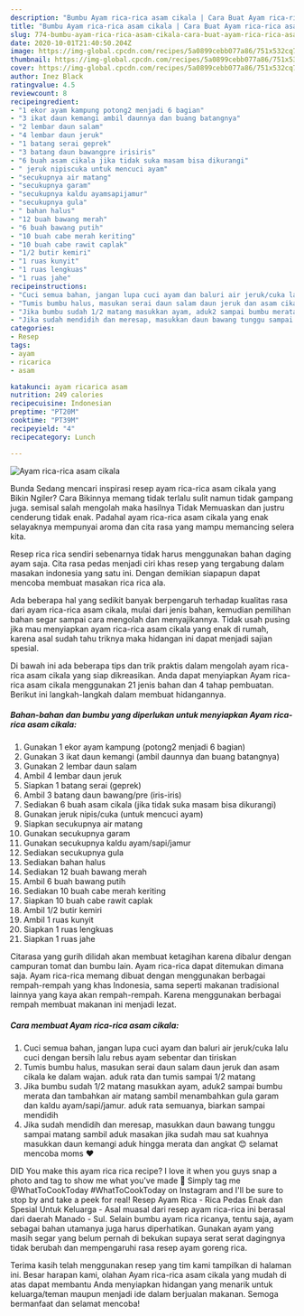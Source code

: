 ```yaml
---
description: "Bumbu Ayam rica-rica asam cikala | Cara Buat Ayam rica-rica asam cikala Yang Sedap"
title: "Bumbu Ayam rica-rica asam cikala | Cara Buat Ayam rica-rica asam cikala Yang Sedap"
slug: 774-bumbu-ayam-rica-rica-asam-cikala-cara-buat-ayam-rica-rica-asam-cikala-yang-sedap
date: 2020-10-01T21:40:50.204Z
image: https://img-global.cpcdn.com/recipes/5a0899cebb077a86/751x532cq70/ayam-rica-rica-asam-cikala-foto-resep-utama.jpg
thumbnail: https://img-global.cpcdn.com/recipes/5a0899cebb077a86/751x532cq70/ayam-rica-rica-asam-cikala-foto-resep-utama.jpg
cover: https://img-global.cpcdn.com/recipes/5a0899cebb077a86/751x532cq70/ayam-rica-rica-asam-cikala-foto-resep-utama.jpg
author: Inez Black
ratingvalue: 4.5
reviewcount: 8
recipeingredient:
- "1 ekor ayam kampung potong2 menjadi 6 bagian"
- "3 ikat daun kemangi ambil daunnya dan buang batangnya"
- "2 lembar daun salam"
- "4 lembar daun jeruk"
- "1 batang serai geprek"
- "3 batang daun bawangpre irisiris"
- "6 buah asam cikala jika tidak suka masam bisa dikurangi"
- " jeruk nipiscuka untuk mencuci ayam"
- "secukupnya air matang"
- "secukupnya garam"
- "secukupnya kaldu ayamsapijamur"
- "secukupnya gula"
- " bahan halus"
- "12 buah bawang merah"
- "6 buah bawang putih"
- "10 buah cabe merah keriting"
- "10 buah cabe rawit caplak"
- "1/2 butir kemiri"
- "1 ruas kunyit"
- "1 ruas lengkuas"
- "1 ruas jahe"
recipeinstructions:
- "Cuci semua bahan, jangan lupa cuci ayam dan baluri air jeruk/cuka lalu cuci dengan bersih lalu rebus ayam sebentar dan tiriskan"
- "Tumis bumbu halus, masukan serai daun salam daun jeruk dan asam cikala ke dalam wajan. aduk rata dan tumis sampai 1/2 matang"
- "Jika bumbu sudah 1/2 matang masukkan ayam, aduk2 sampai bumbu merata dan tambahkan air matang sambil menambahkan gula garam dan kaldu ayam/sapi/jamur. aduk rata semuanya, biarkan sampai mendidih"
- "Jika sudah mendidih dan meresap, masukkan daun bawang tunggu sampai matang sambil aduk masakan jika sudah mau sat kuahnya masukkan daun kemangi aduk hingga merata dan angkat 😊 selamat mencoba moms ❤️"
categories:
- Resep
tags:
- ayam
- ricarica
- asam

katakunci: ayam ricarica asam 
nutrition: 249 calories
recipecuisine: Indonesian
preptime: "PT20M"
cooktime: "PT39M"
recipeyield: "4"
recipecategory: Lunch

---
```



![Ayam rica-rica asam cikala](https://img-global.cpcdn.com/recipes/5a0899cebb077a86/751x532cq70/ayam-rica-rica-asam-cikala-foto-resep-utama.jpg)

Bunda Sedang mencari inspirasi resep ayam rica-rica asam cikala yang Bikin Ngiler? Cara Bikinnya memang tidak terlalu sulit namun tidak gampang juga. semisal salah mengolah maka hasilnya Tidak Memuaskan dan justru cenderung tidak enak. Padahal ayam rica-rica asam cikala yang enak selayaknya mempunyai aroma dan cita rasa yang mampu memancing selera kita.

Resep rica rica sendiri sebenarnya tidak harus menggunakan bahan daging ayam saja. Cita rasa pedas menjadi ciri khas resep yang tergabung dalam masakan indonesia yang satu ini. Dengan demikian siapapun dapat mencoba membuat masakan rica rica ala.

Ada beberapa hal yang sedikit banyak berpengaruh terhadap kualitas rasa dari ayam rica-rica asam cikala, mulai dari jenis bahan, kemudian pemilihan bahan segar sampai cara mengolah dan menyajikannya. Tidak usah pusing jika mau menyiapkan ayam rica-rica asam cikala yang enak di rumah, karena asal sudah tahu triknya maka hidangan ini dapat menjadi sajian spesial.


Di bawah ini ada beberapa tips dan trik praktis dalam mengolah ayam rica-rica asam cikala yang siap dikreasikan. Anda dapat menyiapkan Ayam rica-rica asam cikala menggunakan 21 jenis bahan dan 4 tahap pembuatan. Berikut ini langkah-langkah dalam membuat hidangannya.

<!--inarticleads1-->

##### Bahan-bahan dan bumbu yang diperlukan untuk menyiapkan Ayam rica-rica asam cikala:

1. Gunakan 1 ekor ayam kampung (potong2 menjadi 6 bagian)
1. Gunakan 3 ikat daun kemangi (ambil daunnya dan buang batangnya)
1. Gunakan 2 lembar daun salam
1. Ambil 4 lembar daun jeruk
1. Siapkan 1 batang serai (geprek)
1. Ambil 3 batang daun bawang/pre (iris-iris)
1. Sediakan 6 buah asam cikala (jika tidak suka masam bisa dikurangi)
1. Gunakan  jeruk nipis/cuka (untuk mencuci ayam)
1. Siapkan secukupnya air matang
1. Gunakan secukupnya garam
1. Gunakan secukupnya kaldu ayam/sapi/jamur
1. Sediakan secukupnya gula
1. Sediakan  bahan halus
1. Sediakan 12 buah bawang merah
1. Ambil 6 buah bawang putih
1. Sediakan 10 buah cabe merah keriting
1. Siapkan 10 buah cabe rawit caplak
1. Ambil 1/2 butir kemiri
1. Ambil 1 ruas kunyit
1. Siapkan 1 ruas lengkuas
1. Siapkan 1 ruas jahe


Citarasa yang gurih dilidah akan membuat ketagihan karena dibalur dengan campuran tomat dan bumbu lain. Ayam rica-rica dapat ditemukan dimana saja. Ayam rica-rica memang dibuat dengan menggunakan berbagai rempah-rempah yang khas Indonesia, sama seperti makanan tradisional lainnya yang kaya akan rempah-rempah. Karena menggunakan berbagai rempah membuat makanan ini menjadi lezat. 

<!--inarticleads2-->

##### Cara membuat Ayam rica-rica asam cikala:

1. Cuci semua bahan, jangan lupa cuci ayam dan baluri air jeruk/cuka lalu cuci dengan bersih lalu rebus ayam sebentar dan tiriskan
1. Tumis bumbu halus, masukan serai daun salam daun jeruk dan asam cikala ke dalam wajan. aduk rata dan tumis sampai 1/2 matang
1. Jika bumbu sudah 1/2 matang masukkan ayam, aduk2 sampai bumbu merata dan tambahkan air matang sambil menambahkan gula garam dan kaldu ayam/sapi/jamur. aduk rata semuanya, biarkan sampai mendidih
1. Jika sudah mendidih dan meresap, masukkan daun bawang tunggu sampai matang sambil aduk masakan jika sudah mau sat kuahnya masukkan daun kemangi aduk hingga merata dan angkat 😊 selamat mencoba moms ❤️


DID You make this ayam rica rica recipe? I love it when you guys snap a photo and tag to show me what you&#39;ve made 🙂 Simply tag me @WhatToCookToday #WhatToCookToday on Instagram and I&#39;ll be sure to stop by and take a peek for real! Resep Ayam Rica - Rica Pedas Enak dan Spesial Untuk Keluarga - Asal muasal dari resep ayam rica-rica ini berasal dari daerah Manado - Sul. Selain bumbu ayam rica ricanya, tentu saja, ayam sebagai bahan utamanya juga harus diperhatikan. Gunakan ayam yang masih segar yang belum pernah di bekukan supaya serat serat dagingnya tidak berubah dan mempengaruhi rasa resep ayam goreng rica. 

Terima kasih telah menggunakan resep yang tim kami tampilkan di halaman ini. Besar harapan kami, olahan Ayam rica-rica asam cikala yang mudah di atas dapat membantu Anda menyiapkan hidangan yang menarik untuk keluarga/teman maupun menjadi ide dalam berjualan makanan. Semoga bermanfaat dan selamat mencoba!
